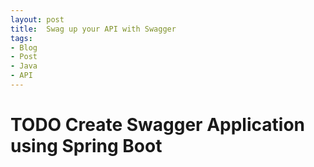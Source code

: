 ```yaml
---
layout: post
title:  Swag up your API with Swagger
tags:
- Blog
- Post
- Java
- API
---
```


<h1 id="heading1">TODO Create Swagger Application using Spring Boot</h1>
